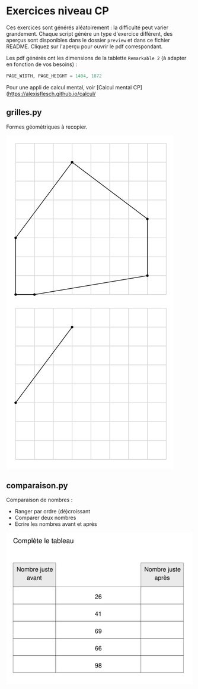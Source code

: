 # Exercices niveau CP

Ces exercices sont générés aléatoirement : la difficulté peut varier grandement. Chaque script génère un type d'exercice différent, des aperçus sont disponibles dans le dossier `preview` et dans ce fichier README. Cliquez sur l'aperçu pour ouvrir le pdf correspondant.

Les pdf générés ont les dimensions de la tablette `Remarkable 2` (à adapter en fonction de vos besoins) :

```python
PAGE_WIDTH, PAGE_HEIGHT = 1404, 1872
```


Pour une appli de calcul mental, voir [Calcul mental CP](https://alexisflesch.github.io/calcul/

## grilles.py

Formes géométriques à recopier.

[![Aperçu](preview/grilles.png)](out/grilles.pdf)


## comparaison.py

Comparaison de nombres :
- Ranger par ordre (dé)croissant
- Comparer deux nombres
- Ecrire les nombres avant et après

[![Aperçu](preview/comparaison.png)](out/comparaison.pdf)